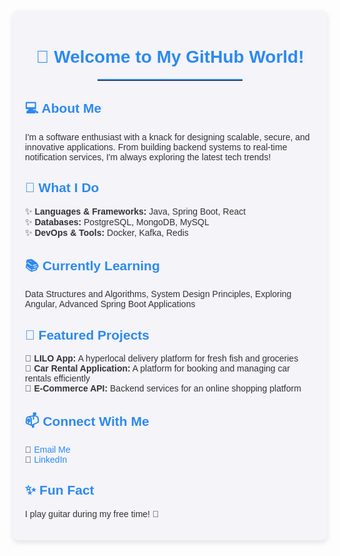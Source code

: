 <div style="font-family: Arial, sans-serif; background-color: #f4f4f9; color: #333; padding: 20px; border-radius: 10px; box-shadow: 0 4px 8px rgba(0,0,0,0.1);">
  <h1 style="color: #2d89ef; text-align: center;">👋 Welcome to My GitHub World!</h1>
  <hr style="border: none; border-top: 2px solid #2d89ef; width: 50%; margin: auto; margin-bottom: 20px;">

  <section style="margin-bottom: 20px;">
    <h2 style="color: #2d89ef;">💻 About Me</h2>
    <p>I'm a software enthusiast with a knack for designing scalable, secure, and innovative applications. From building backend systems to real-time notification services, I'm always exploring the latest tech trends!</p>
  </section>

  <section style="margin-bottom: 20px;">
    <h2 style="color: #2d89ef;">🚀 What I Do</h2>
    <ul style="list-style-type: none; padding-left: 0;">
      <li>✨ <strong>Languages & Frameworks:</strong> Java, Spring Boot, React</li>
      <li>✨ <strong>Databases:</strong> PostgreSQL, MongoDB, MySQL</li>
      <li>✨ <strong>DevOps & Tools:</strong> Docker, Kafka, Redis</li>
    </ul>
  </section>

  <section style="margin-bottom: 20px;">
    <h2 style="color: #2d89ef;">📚 Currently Learning</h2>
    <p>Data Structures and Algorithms, System Design Principles, Exploring Angular, Advanced Spring Boot Applications</p>
  </section>

  <section style="margin-bottom: 20px;">
    <h2 style="color: #2d89ef;">🌟 Featured Projects</h2>
    <ul style="list-style-type: none; padding-left: 0;">
      <li>🔹 <strong>LILO App:</strong> A hyperlocal delivery platform for fresh fish and groceries</li>
      <li>🔹 <strong>Car Rental Application:</strong> A platform for booking and managing car rentals efficiently</li>
      <li>🔹 <strong>E-Commerce API:</strong> Backend services for an online shopping platform</li>
    </ul>
  </section>

  <section style="margin-bottom: 20px;">
    <h2 style="color: #2d89ef;">📫 Connect With Me</h2>
    <ul style="list-style-type: none; padding-left: 0;">
      <li>📧 <a href="mailto:shivakrishnan00r@gmail.com" style="color: #2d89ef; text-decoration: none;">Email Me</a></li>
      <li>💼 <a href="https://www.linkedin.com/in/shiva-krishnan-r-310ba4226/" style="color: #2d89ef; text-decoration: none;">LinkedIn</a></li>
    </ul>
  </section>

  <section>
    <h2 style="color: #2d89ef;">✨ Fun Fact</h2>
    <p>I play guitar during my free time! 🎸</p>
  </section>
</div>

